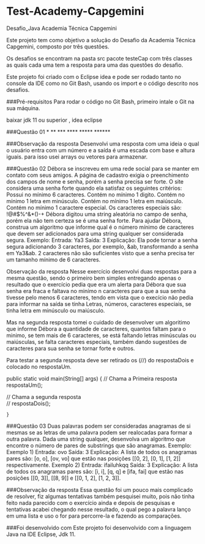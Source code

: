 # Test-Academy-Capgemini

Desafio_Java Academia Técnica Capgemini

Este projeto tem como objetivo a solução do Desafio da Academia Técnica Capgemini, composto por três questões.

Os desafios se encontram na pasta src pacote testeCap com três classes as quais cada uma tem a resposta para uma das questões do desafio.

Este projeto foi criado com o Eclipse idea e pode ser rodado tanto no console da IDE como no Git Bash, usando os import e o código descrito nos desafios.

###Pré-requisitos
Para rodar o código no Git Bash, primeiro intale o Git na sua máquina.

baixar jdk 11 ou superior , idea eclipse

###Questão 01
               *
            **
          ***
        ****
      *****
    ******

###Observação da resposta
Desenvolvi uma resposta com uma ideia o qual o usuário entra com um número e a saída é uma escada com base e altura iguais. para isso usei arrays ou vetores para armazenar.

###Questão 02
Débora se inscreveu em uma rede social para se manter em contato com seus amigos. A página de cadastro exigia o preenchimento dos campos de nome e senha, porém a senha precisa ser forte. O site considera uma senha forte quando ela satisfaz os seguintes critérios: Possui no mínimo 6 caracteres. Contém no mínimo 1 digito. Contém no mínimo 1 letra em minúsculo. Contém no mínimo 1 letra em maiúsculo. Contém no mínimo 1 caractere especial. Os caracteres especiais são: !@#$%^&*()-+ Débora digitou uma string aleatória no campo de senha, porém ela não tem certeza se é uma senha forte. Para ajudar Débora, construa um algoritmo que informe qual é o número mínimo de caracteres que devem ser adicionados para uma string qualquer ser considerada segura. Exemplo: Entrada: Ya3 Saída: 3 Explicação: Ela pode tornar a senha segura adicionando 3 caracteres, por exemplo, &ab, transformando a senha em Ya3&ab. 2 caracteres não são suficientes visto que a senha precisa ter um tamanho mínimo de 6 caracteres.

Observação da resposta
Nesse exercício desenvolvi duas respostas para a mesma questão, sendo o primeiro bem simples entregando apenas o resultado que o exercício pedia que era um alerta para Débora que sua senha era fraca e faltava no minímo n caracteres para que a sua senha tivesse pelo menos 6 caracteres, tendo em vista que o execício não pedia para informar na saída se tinha Letras, números, caracteres especiais, se tinha letra em minúsculo ou maiúsculo.

Mas na segunda resposta tomei o cuidado de desenvolver um algoritimo que informe Débora a quantidade de caracteres, quantos faltam para o minimo, se tem mais de 6 caracteres, se está faltando letras minúsculas ou maiúsculas, se falta caracteres especiais, também dando sugestões de caracteres para sua senha se tornar forte e outros.

Para testar a segunda resposta deve ser retirado os (//) do respostaDois e colocado no respostaUm.

public static void main(String[] args) {
//      Chama a Primeira resposta		
		respostaUm();

//      Chama a segunda resposta		
	//	respostaDois();
			
	}

###Questão 03
Duas palavras podem ser consideradas anagramas de si mesmas se as letras de uma palavra podem ser realocadas para formar a outra palavra. Dada uma string qualquer, desenvolva um algoritmo que encontre o número de pares de substrings que são anagramas. Exemplo: Exemplo 1) Entrada: ovo Saída: 3 Explicação: A lista de todos os anagramas pares são: [o, o], [ov, vo] que estão nas posições [[0, 2], [0, 1], [1, 2]] respectivamente. Exemplo 2) Entrada: ifailuhkqq Saída: 3 Explicação: A lista de todos os anagramas pares são: [i, i], [q, q] e [ifa, fai] que estão nas posições [[0, 3]], [[8, 9]] e [[0, 1, 2], [1, 2, 3]].

###Observação da resposta
Essa questão foi um pouco mais complicado de resolver, fiz algumas tentativas também pesquisei muito, pois não tinha feito nada parecido com o exercício ainda e depois de pesquisas e tentativas acabei chegando nesse resultado, o qual pego a palavra lanço em uma lista e uso o for para percorre-la e fazendo as comparações.

###Foi desenvolvido com
Este projeto foi desenvolvido com a linguagem Java na IDE Eclipse, Jdk 11.















